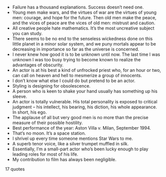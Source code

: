  - Failure has a thousand explanations. Success doesn’t need one.
 - Young men make wars, and the virtues of war are the virtues of young men: courage, and hope for the future. Then old men make the peace, and the vices of peace are the vices of old men: mistrust and caution.
 - All creative people hate mathematics. It’s the most uncreative subject you can study.
 - There seems to be no end to the senseless wickedness done on this little planet in a minor solar system, and we puny mortals appear to be decreasing in importance so far as the universe is concerned.
 - I never knew how good it is to be unknown until now. The last time I was unknown I was too busy trying to become known to realize the advantages of obscurity.
 - An actor is at his best a kind of unfrocked priest who, for an hour or two, can call on heaven and hell to mesmerize a group of innocents.
 - I don’t know what else I could do but pretend to be an actor.
 - Styling is designing for obsolescence.
 - A person who is keen to shake your hand usually has something up his sleeve.
 - An actor is totally vulnerable. His total personality is exposed to critical judgment – his intellect, his bearing, his diction, his whole appearance. In short, his ego.
 - The applause of all but very good men is no more than the precise measure of their possible hostility.
 - Best performance of the year: Aston Villa v. Milan, September 1994.
 - That’s no moon. It’s a space station.
 - I shrivel up every time someone mentions Star Wars to me.
 - A superb tenor voice, like a silver trumpet muffled in silk.
 - Essentially, I’m a small-part actor who’s been lucky enough to play leading roles for most of his life.
 - My contribution to film has always been negligible.

17 quotes